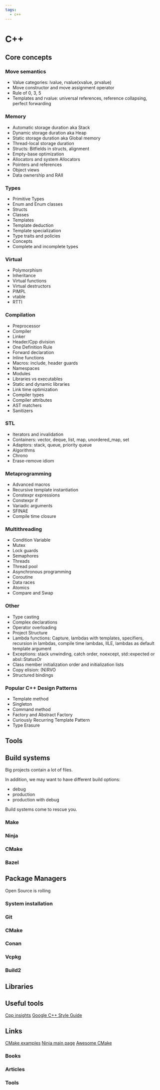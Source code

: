 ```yaml
---
tags:
  - c++
---
```


# C++

## Core concepts

### Move semantics

- Value categories: lvalue, rvalue(xvalue, prvalue)
- Move constructor and move assignment operator
- Rule of 0, 3, 5
- Templates and rvalue: universal references, reference collapsing, perfect forwarding

### Memory
- Automatic storage duration aka Stack
- Dynamic storage duration aka Heap
- Static storage duration aka Global memory
- Thread-local storage duration
- Structs: Bitfields in structs, alignment
- Empty-base optimization
- Allocators and system Allocators
- Pointers and references
- Object views
- Data ownership and RAII

### Types
- Primitive Types
- Enum and Enum classes
- Structs
- Classes
- Templates
- Template deduction
- Template specialization
- Type traits and policies
- Concepts
- Complete and incomplete types

### Virtual
- Polymorphism
- Inheritance
- Virtual functions
- Virtual destructors
- PIMPL
- vtable
- RTTI

### Compilation
- Preprocessor
- Compiler
- Linker
- Header/Cpp division
- One Definition Rule
- Forward declaration
- Inline functions
- Macros: include, header guards
- Namespaces
- Modules
- Libraries vs executables
- Static and dynamic libraries
- Link time optimization
- Compiler types 
- Compiler attributes
- AST matchers
- Sanitizers

### STL
- Iterators and invalidation
- Containers: vector, deque, list, map, unordered_map, set
- Adaptors: stack, queue, priority queue
- Algorithms
- Chrono
- Erase-remove idiom

### Metaprogramming
- Advanced macros
- Recursive template instantiation
- Constexpr expressions
- Constexpr if
- Variadic arguments
- SFINAE
- Compile time closure

### Multithreading

- Condition Variable
- Mutex
- Lock guards
- Semaphores
- Threads
- Thread pool
- Asynchronous programming
- Coroutine
- Data races
- Atomics
- Compare and Swap

### Other
- Type casting
- Complex declarations
- Operator overloading
- Project Structure
- Lambda functions: Capture, lambdas with templates, specifiers, recursion in lambdas, compile time lambdas, IILE, lambdas as default template argument
- Exceptions: stack unwinding, catch order, noexcept, std::expected or absl::StatusOr
- Class member initialization order and initialization lists
- Copy elision: (N)RVO
- Structured bindings

### Popular C++ Design Patterns

- Template method
- Singleton
- Command method
- Factory and Abstract Factory
- Curiously Recurring Template Pattern
- Type Erasure

## Tools

## Build systems

Big projects contain a lot of files. 

In addition, we may want to have different build options:
- debug
- production
- production with debug

Build systems come to rescue you.

### Make
### Ninja
### CMake
### Bazel

## Package Managers

Open Source is rolling 

### System installation

### Git

### CMake

### Conan

### Vcpkg

### Build2

## Libraries

## Useful tools

[Cpp insights](https://cppinsights.io/)
[Google C++ Style Guide](https://google.github.io/styleguide/cppguide.html)


## Links

[CMake examples](https://github.com/ttroy50/cmake-examples)
[Ninja main page](https://ninja-build.org/)
[Awesome CMake](https://project-awesome.org/onqtam/awesome-cmake)

### Books

### Articles


### Tools